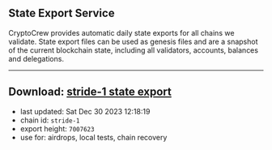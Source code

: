 ## State Export Service
CryptoCrew provides automatic daily state exports for all chains we validate. State export files can be used as genesis files and are a snapshot of the current blockchain state, including all validators, accounts, balances and delegations.

---
**Download: [stride-1 state export](https://dl.ccvalidators.com/SERVICE/stride/stride-1_export_7007623.json)**
---

- last updated: Sat Dec 30 2023 12:18:19
- chain id: `stride-1`
- export height: `7007623`
- use for: airdrops, local tests, chain recovery
